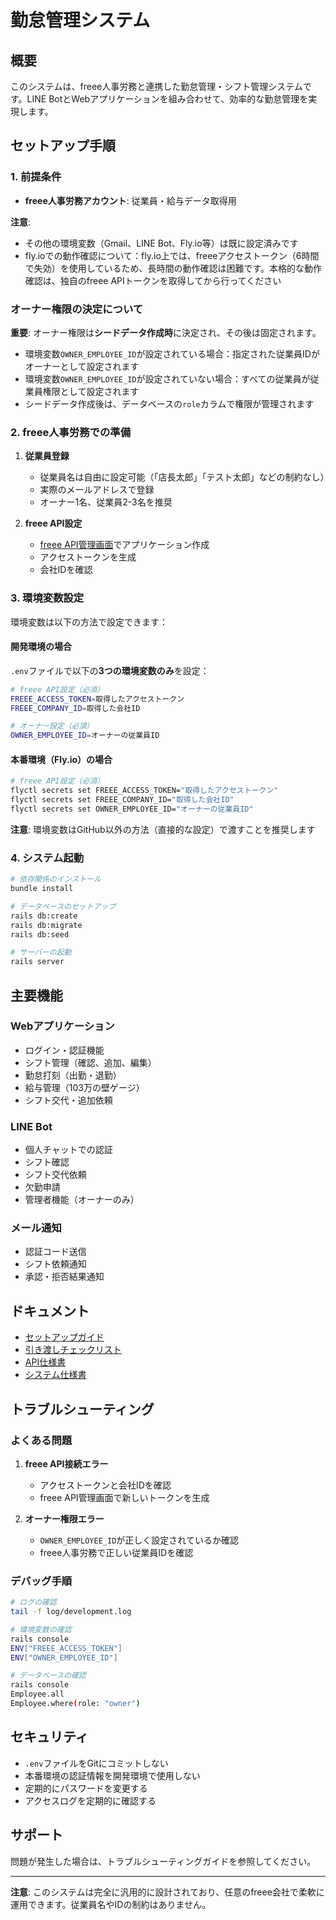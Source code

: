 # 勤怠管理システム

## 概要

このシステムは、freee人事労務と連携した勤怠管理・シフト管理システムです。LINE BotとWebアプリケーションを組み合わせて、効率的な勤怠管理を実現します。

## セットアップ手順

### 1. 前提条件

- **freee人事労務アカウント**: 従業員・給与データ取得用

**注意**:
- その他の環境変数（Gmail、LINE Bot、Fly.io等）は既に設定済みです
- fly.ioでの動作確認について：fly.io上では、freeeアクセストークン（6時間で失効）を使用しているため、長時間の動作確認は困難です。本格的な動作確認は、独自のfreee APIトークンを取得してから行ってください

### オーナー権限の決定について
**重要**: オーナー権限は**シードデータ作成時**に決定され、その後は固定されます。

- 環境変数`OWNER_EMPLOYEE_ID`が設定されている場合：指定された従業員IDがオーナーとして設定されます
- 環境変数`OWNER_EMPLOYEE_ID`が設定されていない場合：すべての従業員が従業員権限として設定されます
- シードデータ作成後は、データベースの`role`カラムで権限が管理されます

### 2. freee人事労務での準備

1. **従業員登録**
   - 従業員名は自由に設定可能（「店長太郎」「テスト太郎」などの制約なし）
   - 実際のメールアドレスで登録
   - オーナー1名、従業員2-3名を推奨

2. **freee API設定**
   - [freee API管理画面](https://secure.freee.co.jp/oauth/applications)でアプリケーション作成
   - アクセストークンを生成
   - 会社IDを確認

### 3. 環境変数設定

環境変数は以下の方法で設定できます：

#### 開発環境の場合
`.env`ファイルで以下の**3つの環境変数のみ**を設定：

```bash
# freee API設定（必須）
FREEE_ACCESS_TOKEN=取得したアクセストークン
FREEE_COMPANY_ID=取得した会社ID

# オーナー設定（必須）
OWNER_EMPLOYEE_ID=オーナーの従業員ID
```

#### 本番環境（Fly.io）の場合
```bash
# freee API設定（必須）
flyctl secrets set FREEE_ACCESS_TOKEN="取得したアクセストークン"
flyctl secrets set FREEE_COMPANY_ID="取得した会社ID"
flyctl secrets set OWNER_EMPLOYEE_ID="オーナーの従業員ID"
```

**注意**: 環境変数はGitHub以外の方法（直接的な設定）で渡すことを推奨します

### 4. システム起動

```bash
# 依存関係のインストール
bundle install

# データベースのセットアップ
rails db:create
rails db:migrate
rails db:seed

# サーバーの起動
rails server
```

## 主要機能

### Webアプリケーション
- ログイン・認証機能
- シフト管理（確認、追加、編集）
- 勤怠打刻（出勤・退勤）
- 給与管理（103万の壁ゲージ）
- シフト交代・追加依頼

### LINE Bot
- 個人チャットでの認証
- シフト確認
- シフト交代依頼
- 欠勤申請
- 管理者機能（オーナーのみ）

### メール通知
- 認証コード送信
- シフト依頼通知
- 承認・拒否結果通知

## ドキュメント

- [セットアップガイド](SETUP_GUIDE.md)
- [引き渡しチェックリスト](HANDOVER_CHECKLIST.md)
- [API仕様書](API_DOCUMENTATION.md)
- [システム仕様書](SYSTEM_SPECIFICATIONS.md)

## トラブルシューティング

### よくある問題

1. **freee API接続エラー**
   - アクセストークンと会社IDを確認
   - freee API管理画面で新しいトークンを生成

2. **オーナー権限エラー**
   - `OWNER_EMPLOYEE_ID`が正しく設定されているか確認
   - freee人事労務で正しい従業員IDを確認

### デバッグ手順

```bash
# ログの確認
tail -f log/development.log

# 環境変数の確認
rails console
ENV["FREEE_ACCESS_TOKEN"]
ENV["OWNER_EMPLOYEE_ID"]

# データベースの確認
rails console
Employee.all
Employee.where(role: "owner")
```

## セキュリティ

- `.env`ファイルをGitにコミットしない
- 本番環境の認証情報を開発環境で使用しない
- 定期的にパスワードを変更する
- アクセスログを定期的に確認する

## サポート

問題が発生した場合は、トラブルシューティングガイドを参照してください。

---

**注意**: このシステムは完全に汎用的に設計されており、任意のfreee会社で柔軟に運用できます。従業員名やIDの制約はありません。
